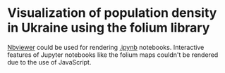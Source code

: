 # Visualization of population density in Ukraine using the folium library

[Nbviewer](https://nbviewer.org/) could be used for rendering [.ipynb](https://github.com/sharp000000/population-density/blob/master/Population%20Density.ipynb) notebooks. Interactive features of Jupyter notebooks like the folium maps couldn't be rendered due to the use of JavaScript.
